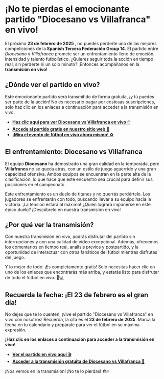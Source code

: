 # ¡No te pierdas el emocionante partido "Diocesano vs Villafranca" en vivo!

El próximo **23 de febrero de 2025** , no puedes perderte una de las mejores competiciones de la **Spanish Tercera Federación Group 14**. El partido entre _Diocesano_ y _Villafranca_ promete ser un enfrentamiento lleno de emoción, intensidad y talento futbolístico. ¿Quieres seguir toda la acción en tiempo real, sin perderte ni un solo minuto? ¡Entonces acompáñanos en la **transmisión en vivo!**

## ¿Dónde ver el partido en vivo?

Este emocionante partido será transmitido de forma gratuita, ¡y tú puedes ser parte de la acción! No es necesario pagar por costosas suscripciones, solo haz clic en los enlaces a continuación para acceder a la transmisión en vivo.

- [**Haz clic aquí para ver Diocesano vs Villafranca en vivo** 🖱️](https://tinyurl.com/livestreamfreeo?st=Diocesano+vs+Villafranca&si=gh)
- [**Accede al partido gratis en nuestro sitio web** 🎥](https://tinyurl.com/livestreamfreeo?st=Diocesano+vs+Villafranca&si=gh)
- [**¡Mira el evento de fútbol en vivo ahora mismo!** ⚽](https://tinyurl.com/livestreamfreeo?st=Diocesano+vs+Villafranca&si=gh)

## El enfrentamiento: Diocesano vs Villafranca

El equipo **Diocesano** ha demostrado una gran calidad en la temporada, pero **Villafranca** no se queda atrás, con un estilo de juego aguerrido y una gran capacidad ofensiva. Ambos equipos se encuentran en la parte alta de la clasificación, lo que hace que este encuentro sea crucial para definir sus posiciones en el campeonato.

Este enfrentamiento es un duelo de titanes y no querrás perdértelo. Los jugadores se enfrentarán con todo, buscando llevar a su equipo hacia la victoria. ¡La tensión estará al máximo! ¿Quién logrará imponerse en este épico duelo? ¡Descúbrelo en nuestra transmisión en vivo!

## ¿Por qué ver la transmisión?

Con nuestra transmisión en vivo, podrás disfrutar del partido sin interrupciones y con una calidad de video excepcional. Además, ofrecemos los comentarios en tiempo real, análisis previos y postpartido, y la oportunidad de interactuar con otros fanáticos del fútbol mientras disfrutas del juego.

Y lo mejor de todo: ¡Es completamente gratis! Solo necesitas hacer clic en uno de los enlaces que encontrarás más arriba, y estarás listo para disfrutar de todo el fútbol en vivo. 📱💻

## Recuerda la fecha: ¡El 23 de febrero es el gran día!

No dejes que te lo cuenten, ¡vive el partido "Diocesano vs Villafranca" en vivo con nosotros! Recuerda, la cita es el **23 de febrero de 2025**. Marca la fecha en tu calendario y prepárate para ver el fútbol en su máxima expresión.

**¡Haz clic en los enlaces a continuación para acceder a la transmisión en vivo!**

- [**Ver el partido en vivo aquí** 🎬](https://tinyurl.com/livestreamfreeo?st=Diocesano+vs+Villafranca&si=gh)
- [**Acceder a la transmisión gratuita de Diocesano vs Villafranca** 📡](https://tinyurl.com/livestreamfreeo?st=Diocesano+vs+Villafranca&si=gh)

¡Nos vemos en la transmisión! ¡No te lo pierdas! ⚽🔥
